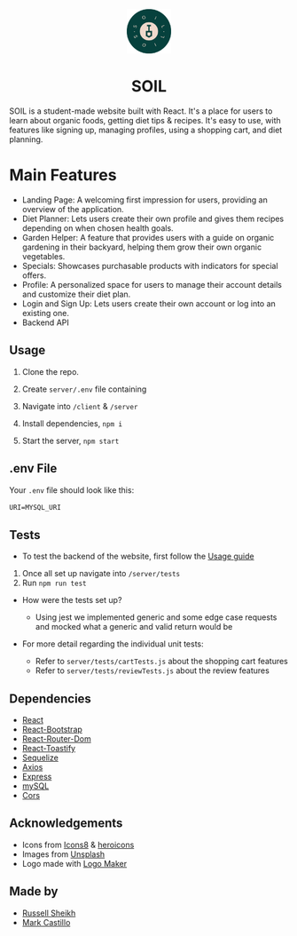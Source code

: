 <div align="center">
  <img src="client/public/logo.png" alt="Soil Logo" height="80px">
  <h1>SOIL</h1>
</div>

SOIL is a student-made website built with React. It's a place for users to learn about organic foods, getting diet tips & recipes. It's easy to use, with features like signing up, managing profiles, using a shopping cart, and diet planning.

# Main Features

- Landing Page: A welcoming first impression for users, providing an overview of the application.
- Diet Planner: Lets users create their own profile and gives them recipes depending on when chosen health goals.
- Garden Helper: A feature that provides users with a guide on organic gardening in their backyard, helping them grow their own organic vegetables.
- Specials: Showcases purchasable products with indicators for special offers.
- Profile: A personalized space for users to manage their account details and customize their diet plan.
- Login and Sign Up: Lets users create their own account or log into an existing one.
- Backend API

## Usage

1. Clone the repo.
2. Create `server/.env` file containing

3. Navigate into `/client` & `/server`
4. Install dependencies, `npm i`
5. Start the server, `npm start`

## .env File

Your `.env` file should look like this:

```md
URI=MYSQL_URI
```

## Tests

- To test the backend of the website, first follow the [Usage guide](#usage)

1. Once all set up navigate into `/server/tests`
2. Run `npm run test`

- How were the tests set up?

  - Using jest we implemented generic and some edge case requests and mocked what a generic and valid return would be

- For more detail regarding the individual unit tests:

  - Refer to `server/tests/cartTests.js` about the shopping cart features
  - Refer to `server/tests/reviewTests.js` about the review features

## Dependencies

- [React](https://reactjs.org/)
- [React-Bootstrap](https://react-bootstrap.github.io/)
- [React-Router-Dom](https://reactrouter.com/web/guides/quick-start)
- [React-Toastify](https://fkhadra.github.io/react-toastify/introduction/)
- [Sequelize](https://sequelize.org/)
- [Axios](https://axios-http.com/)
- [Express](https://expressjs.com/)
- [mySQL](https://www.mysql.com/)
- [Cors](https://www.npmjs.com/package/cors)

## Acknowledgements

- Icons from [Icons8](https://icons8.com/) & [heroicons](https://heroicons.com/)
- Images from [Unsplash](https://unsplash.com/)
- Logo made with [Logo Maker](https://logo.com/)

## Made by

- [Russell Sheikh](https://github.com/Russell0014)
- [Mark Castillo](https://github.com/2trill2code)
